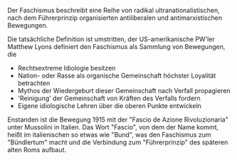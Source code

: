Der Faschismus beschreibt eine Reihe von radikal ultranationalistischen, nach dem Führerprinzip organisierten antiliberalen und antimarxistischen Bewegungen.

Die tatsächliche Definition ist umstritten, der US-amerikanische PW'ler Matthew Lyons definiert den Faschismus als Sammlung von Bewegungen, die
- Rechtsextreme Idiologie besitzen
- Nation- oder Rasse als organische Gemeinschaft höchster Loyalität betrachten
- Mythos der Wiedergeburt dieser Gemeinschaft nach Verfall propagieren
- 'Reinigung' der Gemeinschaft von Kräften des Verfalls fordern
- Eigene idiologische Lehren über die oberen Punkte entwickeln

Enstanden ist die Bewegung 1915 mit der "Fascio de Azione Rivoluzionaria" unter Mussolini in Italien. Das Wort "Fascio", von dem der Name kommt, heißt im italienischen so etwas wie "Bund", was den Faschismus zum "Bündlertum" macht und die Verbindung zum "Führerprinzip" des späteren alten Roms aufbaut.